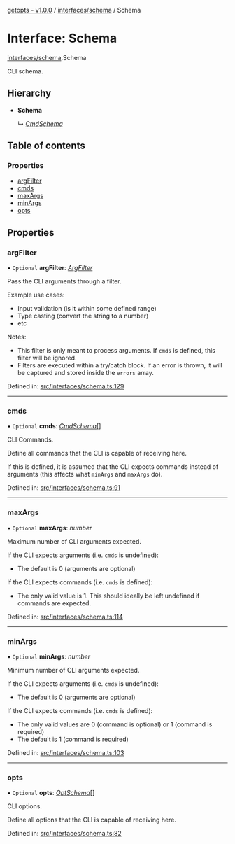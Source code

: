 [getopts - v1.0.0](../README.md) / [interfaces/schema](../modules/interfaces_schema.md) / Schema

# Interface: Schema

[interfaces/schema](../modules/interfaces_schema.md).Schema

CLI schema.

## Hierarchy

- **Schema**

  ↳ [_CmdSchema_](interfaces_schema.cmdschema.md)

## Table of contents

### Properties

- [argFilter](interfaces_schema.schema.md#argfilter)
- [cmds](interfaces_schema.schema.md#cmds)
- [maxArgs](interfaces_schema.schema.md#maxargs)
- [minArgs](interfaces_schema.schema.md#minargs)
- [opts](interfaces_schema.schema.md#opts)

## Properties

### argFilter

• `Optional` **argFilter**: [_ArgFilter_](interfaces_schema.argfilter.md)

Pass the CLI arguments through a filter.

Example use cases:

- Input validation (is it within some defined range)
- Type casting (convert the string to a number)
- etc

Notes:

- This filter is only meant to process arguments. If `cmds` is defined,
  this filter will be ignored.
- Filters are executed within a try/catch block. If an error is thrown, it
  will be captured and stored inside the `errors` array.

Defined in: [src/interfaces/schema.ts:129](https://github.com/prasadrajandran/node-getopts/blob/c78e9e9/src/interfaces/schema.ts#L129)

---

### cmds

• `Optional` **cmds**: [_CmdSchema_](interfaces_schema.cmdschema.md)[]

CLI Commands.

Define all commands that the CLI is capable of receiving here.

If this is defined, it is assumed that the CLI expects commands instead of
arguments (this affects what `minArgs` and `maxArgs` do).

Defined in: [src/interfaces/schema.ts:91](https://github.com/prasadrajandran/node-getopts/blob/c78e9e9/src/interfaces/schema.ts#L91)

---

### maxArgs

• `Optional` **maxArgs**: _number_

Maximum number of CLI arguments expected.

If the CLI expects arguments (i.e. `cmds` is undefined):

- The default is 0 (arguments are optional)

If the CLI expects commands (i.e. `cmds` is defined):

- The only valid value is 1. This should ideally be left undefined if
  commands are expected.

Defined in: [src/interfaces/schema.ts:114](https://github.com/prasadrajandran/node-getopts/blob/c78e9e9/src/interfaces/schema.ts#L114)

---

### minArgs

• `Optional` **minArgs**: _number_

Minimum number of CLI arguments expected.

If the CLI expects arguments (i.e. `cmds` is undefined):

- The default is 0 (arguments are optional)

If the CLI expects commands (i.e. `cmds` is defined):

- The only valid values are 0 (command is optional) or 1 (command is
  required)
- The default is 1 (command is required)

Defined in: [src/interfaces/schema.ts:103](https://github.com/prasadrajandran/node-getopts/blob/c78e9e9/src/interfaces/schema.ts#L103)

---

### opts

• `Optional` **opts**: [_OptSchema_](interfaces_schema.optschema.md)[]

CLI options.

Define all options that the CLI is capable of receiving here.

Defined in: [src/interfaces/schema.ts:82](https://github.com/prasadrajandran/node-getopts/blob/c78e9e9/src/interfaces/schema.ts#L82)
